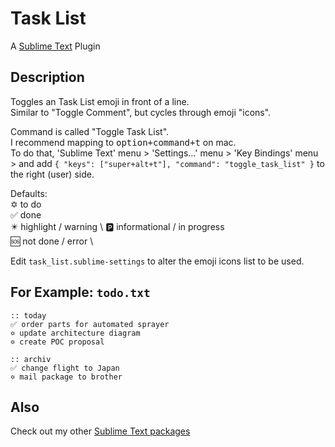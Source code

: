 # Task List
A [Sublime Text](https://www.sublimetext.com/) Plugin

## Description

Toggles an Task List emoji in front of a line. \
Similar to "Toggle Comment", but cycles through emoji "icons".

Command is called "Toggle Task List". \
I recommend mapping to <kbd>option+command+t</kbd> on mac. \
To do that, 'Sublime Text' menu > 'Settings...' menu > 'Key Bindings' menu > and add `{ "keys": ["super+alt+t"], "command": "toggle_task_list" }` to the right (user) side.

Defaults: \
✡️ to do \
✅ done \
✴️ highlight / warning \ 
🅿️ informational / in progress \
🆘 not done / error \

Edit `task_list.sublime-settings` to alter the emoji icons list to be used.

## For Example: `todo.txt`

```
:: today
✅ order parts for automated sprayer
✡️ update architecture diagram
✡️ create POC proposal 

:: archiv
✅ change flight to Japan
✡️ mail package to brother
```

## Also
Check out my other [Sublime Text packages](https://gist.github.com/noahcoad/712ba4e38467f5126eb8cedd9ecbc842)